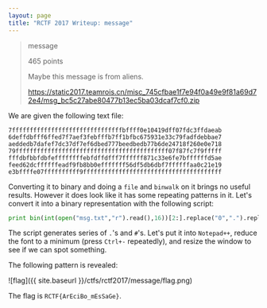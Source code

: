```yaml
---
layout: page
title: "RCTF 2017 Writeup: message"
---
```


> message
> 
> 465 points
>
> Maybe this message is from aliens.
> 
> https://static2017.teamrois.cn/misc_745cfbae1f7e94f0a49e9f81a69d72e4/msg_bc5c27abe80477b13ec5ba03dcaf7cf0.zip
> 

We are given the following text file:

```
7fffffffffffffffffffffffffffffffbffff0e10419dff07fdc3ffdaeab
6deffdbfff6ffed7f7aef3febfffb7ff1bfbc675931e33c79fadfdebbae7
aeddedb7dafef7dc37df7ef6dbed777beedbedb77b6de24718f260e0e718
79fffffffffffffffffffffffffffffffffffffffffff07f87fc7f9fffff
fffdbfbbfdbfeffffffffebfdffdfff7ffffff871c33e6fe7bffffffd5ae
feed62dcffffffeadf9fb8bb0efffffff56df5db6dbf7ffffffaa0c21e19
e3bffffe07ffffffffff9fffffffffffffffffffffffffffffffffffffff
```

Converting it to binary and doing a ```file``` and ```binwalk``` on it brings no useful results. However it does look like it has some repeating patterns in it. Let's convert it into a binary representation with the following script:

```python
print bin(int(open("msg.txt","r").read(),16))[2:].replace("0",".").replace("1","#")
```

The script generates series of ```.```'s and ```#```'s. Let's put it into ```Notepad++```, reduce the font to a minimum (press ```Ctrl+-``` repeatedly), and resize the window to see if we can spot something.

The following pattern is revealed:

![flag]({{ site.baseurl }}/ctfs/rctf2017/message/flag.png)

The flag is ```RCTF{ArEciBo_mEsSaGe}```.
